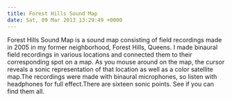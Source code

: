 ```yaml
---
title: Forest Hills Sound Map
date: Sat, 09 Mar 2013 13:29:49 +0000
---
```

Forest Hills Sound Map is a sound map consisting of field recordings made in 2005 in my former neighborhood, Forest Hills, Queens. I made binaural field recordings in various locations and connected them to their corresponding spot on a map. As you mouse around on the map, the cursor reveals a sonic representation of that location as well as a color satellite map.The recordings were made with binaural microphones, so listen with headphones for full effect.There are sixteen sonic points. See if you can find them all.​